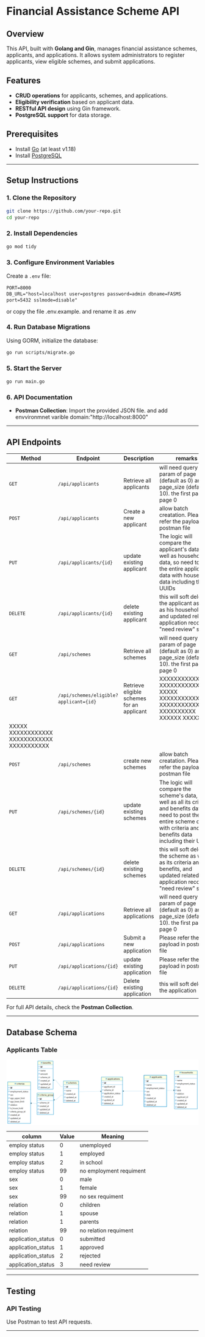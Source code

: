 # Financial Assistance Scheme API

## Overview
This API, built with **Golang and Gin**, manages financial assistance schemes, applicants, and applications. It allows system administrators to register applicants, view eligible schemes, and submit applications.

## Features
- **CRUD operations** for applicants, schemes, and applications.
- **Eligibility verification** based on applicant data.
- **RESTful API design** using Gin framework.
- **PostgreSQL support** for data storage.

## Prerequisites
- Install [Go](https://golang.org/doc/install) (at least v1.18)
- Install [PostgreSQL](https://www.postgresql.org/)

---

## Setup Instructions

### 1. Clone the Repository
```sh
git clone https://github.com/your-repo.git
cd your-repo
```

### 2. Install Dependencies
```sh
go mod tidy
```

### 3. Configure Environment Variables
Create a `.env` file:
```env
PORT=8000
DB_URL="host=localhost user=postgres password=admin dbname=FASMS port=5432 sslmode=disable"
```
or copy the file .env.example. and rename it as .env

### 4. Run Database Migrations
Using GORM, initialize the database:
```sh
go run scripts/migrate.go
```

### 5. Start the Server
```sh
go run main.go
```

### 6. API Documentation
- **Postman Collection**: Import the provided JSON file. and add envvironmnet varible domain:"http://localhost:8000"


---

## API Endpoints

| Method | Endpoint | Description | remarks |
|--------|----------|-------------|---------|
| `GET` | `/api/applicants` | Retrieve all applicants | will need query param of page (default as 0) and page_size (default as 10). the first page is page 0 |
| `POST` | `/api/applicants` | Create a new applicant | allow batch creatation. Please refer the payload in postman file |
| `PUT` | `/api/applicants/{id}` | update existing applicant | The logic will compare the applicant's data, as well as households' data, so need to post the entire applicant data with households data including their UUIDs |
| `DELETE` | `/api/applicants/{id}` | delete existing applicant | this will soft delete the applicant as well as his households, and updated related application record to "need review" status |
| `GET` | `/api/schemes` | Retrieve all schemes | will need query param of page (default as 0) and page_size (default as 10). the first page is page 0 |
| `GET` | `/api/schemes/eligible?applicant={id}` | Retrieve eligible schemes for an applicant | XXXXXXXXXXXXXX XXXXXXXXXXXXXXX XXXXX XXXXXXXXXXXX XXXXXXXXXXXXX XXXXXXXXXX XXXXXX XXXXXX 
XXXXX XXXXXXXXXXXX XXXXXXXXXXXX XXXXXXXXXXX|
| `POST` | `/api/schemes` | create new schemes | allow batch creatation. Please refer the payload in postman file |
| `PUT` | `/api/schemes/{id}` | update existing schemes | The logic will compare the scheme's data, as well as all its criteria and benefits data, so need to post the entire scheme data with  criteria and benefits data including their UUIDs |
| `DELETE` | `/api/schemes/{id}` | delete existing schemes | this will soft delete the scheme as well as its criteria and benefits, and updated related application record to "need review" status |
| `GET` | `/api/applications` | Retrieve all applications | will need query param of page (default as 0) and page_size (default as 10). the first page is page 0 |
| `POST` | `/api/applications` | Submit a new application | Please refer the payload in postman file |
| `PUT` | `/api/applications/{id}` | update existing application | Please refer the payload in postman file |
| `DELETE` | `/api/applications/{id}` | Delete existing application | this will soft delete the application |

For full API details, check the **Postman Collection**.

---

## Database Schema

### Applicants Table
![alt text](<FASMS - public.png>)

| column | Value | Meaning |
|--------|----------|-------------|
| employ status | 0 | unemployed |
| employ status | 1 | employed |
| employ status | 2 | in school |
| employ status | 99 | no employment requiment |
| sex | 0 | male |
| sex | 1 | female |
| sex | 99 | no sex requiment |
| relation | 0 | children |
| relation | 1 | spouse |
| relation | 1 | parents |
| relation | 99 | no relation requiment |
| application_status | 0 | submitted |
| application_status | 1 | approved |
| application_status | 2 | rejected |
| application_status | 3 | need review |
---

## Testing

### API Testing
Use Postman to test API requests.

---